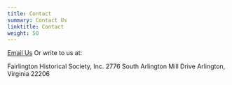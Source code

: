 ```yaml
---
title: Contact
summary: Contact Us
linktitle: Contact
weight: 50
---
```


[Email Us](mailto:befhoff@gmail.com)
Or write to us at:

Fairlington Historical Society, Inc.
2776 South Arlington Mill Drive
Arlington, Virginia 22206